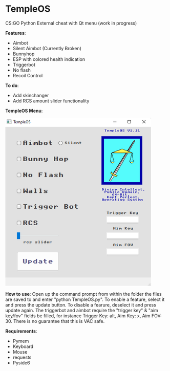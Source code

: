 # TempleOS
CS:GO Python External cheat with Qt menu (work in progress)

**Features**:
- Aimbot
- Silent Aimbot (Currently Broken)
- Bunnyhop
- ESP with colored health indication
- Triggerbot
- No flash
- Recoil Control

**To do**:
- Add skinchanger
- Add RCS amount slider functionality

**TempleOS Menu**:

![alt text](https://github.com/0zean/TempleOS/blob/main/menu_sample.png)

**How to use**:
Open up the command prompt from within the folder the files are saved to and enter "python TempleOS.py". To enable a feature, select it and press the update button. To disable a fearure, deselect it and press update again. The triggerbot and aimbot require the "trigger key" & "aim key/fov" fields be filled, for instance Trigger Key: alt, Aim Key: x, Aim FOV: 30. There is no guarantee that this is VAC safe.

**Requirements**:
- Pymem
- Keyboard
- Mouse
- requests
- Pyside6
